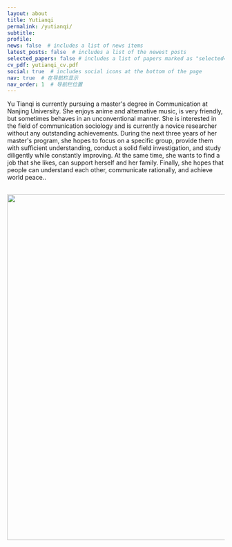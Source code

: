 ```yaml
---
layout: about
title: Yutianqi
permalink: /yutianqi/
subtitle: 
profile:
news: false  # includes a list of news items
latest_posts: false  # includes a list of the newest posts
selected_papers: false # includes a list of papers marked as "selected={true}"
cv_pdf: yutianqi_cv.pdf
social: true  # includes social icons at the bottom of the page
nav: true  # 在导航栏显示
nav_order: 1  # 导航栏位置
---
```


Yu Tianqi is currently pursuing a master's degree in Communication at Nanjing University. She enjoys anime and alternative music, is very friendly, but sometimes behaves in an unconventional manner. She is interested in the field of communication sociology and is currently a novice researcher without any outstanding achievements. During the next three years of her master's program, she hopes to focus on a specific group, provide them with sufficient understanding, conduct a solid field investigation, and study diligently while constantly improving. At the same time, she wants to find a job that she likes, can support herself and her family. Finally, she hopes that people can understand each other, communicate rationally, and achieve world peace..

<br>

<a href="https://github.com/SocratesClub/SocratesClub.github.io/edit/master/_pages/about.md">
  <img src="https://user-images.githubusercontent.com/543384/192227995-fdb3a693-2f68-4dc4-b9bd-06053066322f.png" width = "800" align="middle" />
</a>

<br>
